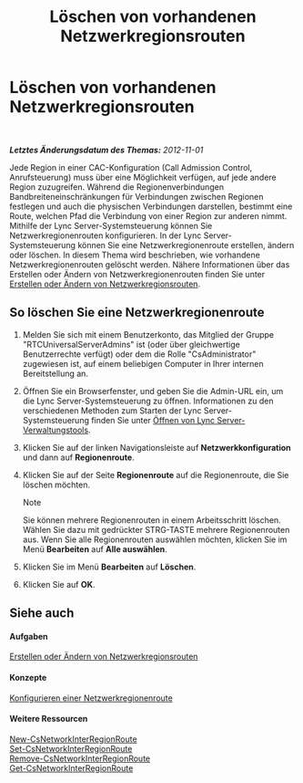 ﻿---
title: Löschen von vorhandenen Netzwerkregionsrouten
TOCTitle: Löschen von vorhandenen Netzwerkregionsrouten
ms:assetid: 6256ff80-5f1e-48b4-928b-24aeb3c1a0e7
ms:mtpsurl: https://technet.microsoft.com/de-de/library/JJ688074(v=OCS.15)
ms:contentKeyID: 49890770
ms.date: 05/19/2016
mtps_version: v=OCS.15
ms.translationtype: HT
---

# Löschen von vorhandenen Netzwerkregionsrouten

 

_**Letztes Änderungsdatum des Themas:** 2012-11-01_

Jede Region in einer CAC-Konfiguration (Call Admission Control, Anrufsteuerung) muss über eine Möglichkeit verfügen, auf jede andere Region zuzugreifen. Während die Regionenverbindungen Bandbreiteneinschränkungen für Verbindungen zwischen Regionen festlegen und auch die physischen Verbindungen darstellen, bestimmt eine Route, welchen Pfad die Verbindung von einer Region zur anderen nimmt. Mithilfe der Lync Server-Systemsteuerung können Sie Netzwerkregionenrouten konfigurieren. In der Lync Server-Systemsteuerung können Sie eine Netzwerkregionenroute erstellen, ändern oder löschen. In diesem Thema wird beschrieben, wie vorhandene Netzwerkregionenrouten gelöscht werden. Nähere Informationen über das Erstellen oder Ändern von Netzwerkregionenrouten finden Sie unter [Erstellen oder Ändern von Netzwerkregionsrouten](lync-server-2013-creating-or-modifying-network-region-routes.md).

## So löschen Sie eine Netzwerkregionenroute

1.  Melden Sie sich mit einem Benutzerkonto, das Mitglied der Gruppe "RTCUniversalServerAdmins" ist (oder über gleichwertige Benutzerrechte verfügt) oder dem die Rolle "CsAdministrator" zugewiesen ist, auf einem beliebigen Computer in Ihrer internen Bereitstellung an.

2.  Öffnen Sie ein Browserfenster, und geben Sie die Admin-URL ein, um die Lync Server-Systemsteuerung zu öffnen. Informationen zu den verschiedenen Methoden zum Starten der Lync Server-Systemsteuerung finden Sie unter [Öffnen von Lync Server-Verwaltungstools](lync-server-2013-open-lync-server-administrative-tools.md).

3.  Klicken Sie auf der linken Navigationsleiste auf **Netzwerkkonfiguration** und dann auf **Regionenroute**.

4.  Klicken Sie auf der Seite **Regionenroute** auf die Regionenroute, die Sie löschen möchten.
    

    > [!NOTE]
    > Sie können mehrere Regionenrouten in einem Arbeitsschritt löschen. Wählen Sie dazu mit gedrückter STRG-TASTE mehrere Regionenrouten aus. Wenn Sie alle Regionenrouten auswählen möchten, klicken Sie im Menü <STRONG>Bearbeiten</STRONG> auf <STRONG>Alle auswählen</STRONG>.



5.  Klicken Sie im Menü **Bearbeiten** auf **Löschen**.

6.  Klicken Sie auf **OK**.

## Siehe auch

#### Aufgaben

[Erstellen oder Ändern von Netzwerkregionsrouten](lync-server-2013-creating-or-modifying-network-region-routes.md)  

#### Konzepte

[Konfigurieren einer Netzwerkregionenroute](https://technet.microsoft.com/de-de/library/gg133706\(v=ocs.15\))  

#### Weitere Ressourcen

[New-CsNetworkInterRegionRoute](https://docs.microsoft.com/en-us/powershell/module/skype/New-CsNetworkInterRegionRoute)  
[Set-CsNetworkInterRegionRoute](https://docs.microsoft.com/en-us/powershell/module/skype/Set-CsNetworkInterRegionRoute)  
[Remove-CsNetworkInterRegionRoute](https://docs.microsoft.com/en-us/powershell/module/skype/Remove-CsNetworkInterRegionRoute)  
[Get-CsNetworkInterRegionRoute](https://docs.microsoft.com/en-us/powershell/module/skype/Get-CsNetworkInterRegionRoute)

